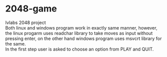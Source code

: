 # 2048-game    
Ivlabs 2048 project    
Both linux and windows program work in exactly same manner, however, the linux progarm uses readchar library to take moves as input without pressing enter, on the other hand windows program uses msvcrt library for the same.    
In the first step user is asked to choose an option from PLAY and QUIT.    
